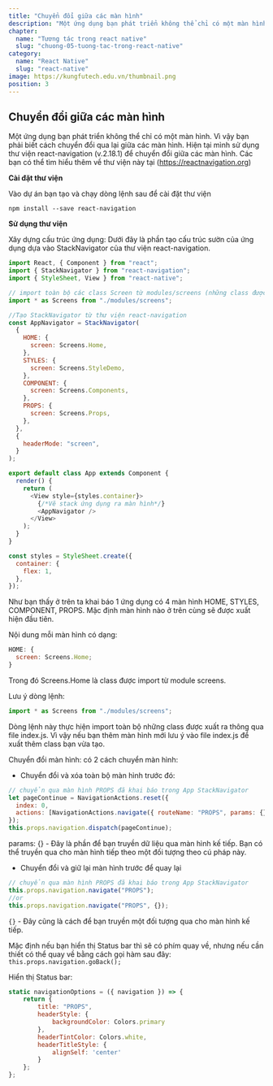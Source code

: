 ```yaml
---
title: "Chuyển đổi giữa các màn hình"
description: "Một ứng dụng bạn phát triển không thể chỉ có một màn hình. Vì vậy bạn phải biết cách chuyển đổi qua lại giữa các màn hình. Hiện tại mình sử dụng thư viện react-navigation (v.2.18.1) để chuyển đổi giữa các màn hình. Các bạn có thể tìm hiểu thêm về thư viện này tại (<https://reactnavigation.org>)"ƒ
chapter:
  name: "Tương tác trong react native"
  slug: "chuong-05-tuong-tac-trong-react-native"
category:
  name: "React Native"
  slug: "react-native"
image: https://kungfutech.edu.vn/thumbnail.png
position: 3
---
```


## Chuyển đổi giữa các màn hình

Một ứng dụng bạn phát triển không thể chỉ có một màn hình. Vì vậy bạn phải biết cách chuyển đổi qua lại giữa các màn hình. Hiện tại mình sử dụng thư viện react-navigation (v.2.18.1) để chuyển đổi giữa các màn hình. Các bạn có thể tìm hiểu thêm về thư viện này tại (<https://reactnavigation.org>)

**Cài đặt thư viện**

Vào dự án bạn tạo và chạy dòng lệnh sau để cài đặt thư viện

`npm install --save react-navigation`

**Sử dụng thư viện**

Xây dựng cấu trúc ứng dụng: Dưới đây là phần tạo cấu trúc sườn của ứng dụng dựa vào StackNavigator của thư viện react-navigation.

```javascript
import React, { Component } from "react";
import { StackNavigator } from "react-navigation";
import { StyleSheet, View } from "react-native";

// import toàn bộ các class Screen từ modules/screens (những class được xuất thông qua file modules/screens/index.js)
import * as Screens from "./modules/screens";

//Tạo StackNavigator từ thư viện react-navigation
const AppNavigator = StackNavigator(
  {
    HOME: {
      screen: Screens.Home,
    },
    STYLES: {
      screen: Screens.StyleDemo,
    },
    COMPONENT: {
      screen: Screens.Components,
    },
    PROPS: {
      screen: Screens.Props,
    },
  },
  {
    headerMode: "screen",
  }
);

export default class App extends Component {
  render() {
    return (
      <View style={styles.container}>
        {/*Vẽ stack ứng dụng ra màn hình*/}
        <AppNavigator />
      </View>
    );
  }
}

const styles = StyleSheet.create({
  container: {
    flex: 1,
  },
});
```

Như bạn thấy ở trên ta khai báo 1 ứng dụng có 4 màn hình HOME, STYLES, COMPONENT, PROPS. Mặc định màn hình nào ở trên cùng sẽ được xuất hiện đầu tiên.

Nội dung mỗi màn hình có dạng:

```js
HOME: {
  screen: Screens.Home;
}
```

Trong đó Screens.Home là class được import từ module screens.

Lưu ý dòng lệnh:

```js
import * as Screens from "./modules/screens";
```

Dòng lệnh này thực hiện import toàn bộ những class được xuất ra thông qua file index.js. Vì vậy nếu bạn thêm màn hình mới lưu ý vào file index.js để xuất thêm class bạn vừa tạo.

Chuyển đổi màn hình: có 2 cách chuyển màn hình:

- Chuyển đổi và xóa toàn bộ màn hình trước đó:

```js
// chuyển qua màn hình PROPS đã khai báo trong App StackNavigator
let pageContinue = NavigationActions.reset({
  index: 0,
  actions: [NavigationActions.navigate({ routeName: "PROPS", params: {} })],
});
this.props.navigation.dispatch(pageContinue);
```

params: {} - Đây là phần để bạn truyền dữ liệu qua màn hình kế tiếp. Bạn có thể truyền qua cho màn hình tiếp theo một đối tượng theo cú pháp này.

- Chuyển đổi và giữ lại màn hình trước để quay lại

```js
// chuyển qua màn hình PROPS đã khai báo trong App StackNavigator
this.props.navigation.navigate("PROPS");
//or
this.props.navigation.navigate("PROPS", {});
```

`{}` - Đây cũng là cách để bạn truyền một đối tượng qua cho màn hình kế tiếp.

Mặc định nếu bạn hiển thị Status bar thì sẽ có phím quay về, nhưng nếu cần thiết có thể quay về bằng cách gọi hàm sau đây:
`this.props.navigation.goBack();`

Hiển thị Status bar:

```js
static navigationOptions = ({ navigation }) => {
	return {
    	title: "PROPS",
    	headerStyle: {
        	backgroundColor: Colors.primary
    	},
    	headerTintColor: Colors.white,
    	headerTitleStyle: {
        	alignSelf: 'center'
    	}
	};
};
```
